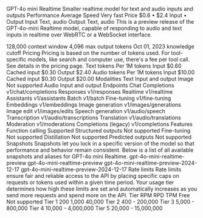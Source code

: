GPT-4o mini Realtime
Smaller realtime model for text and audio inputs and outputs
Performance
Average
Speed
Very fast
Price
$0.6 • $2.4
Input • Output
Input
Text, audio
Output
Text, audio
This is a preview release of the GPT-4o-mini Realtime model, capable of responding to audio and text inputs in realtime over WebRTC or a WebSocket interface.

128,000 context window
4,096 max output tokens
Oct 01, 2023 knowledge cutoff
Pricing
Pricing is based on the number of tokens used. For tool-specific models, like search and computer use, there's a fee per tool call. See details in the pricing page.
Text tokens
Per 1M tokens
Input
$0.60
Cached input
$0.30
Output
$2.40
Audio tokens
Per 1M tokens
Input
$10.00
Cached input
$0.30
Output
$20.00
Modalities
Text
Input and output
Image
Not supported
Audio
Input and output
Endpoints
Chat Completions
v1/chat/completions
Responses
v1/responses
Realtime
v1/realtime
Assistants
v1/assistants
Batch
v1/batch
Fine-tuning
v1/fine-tuning
Embeddings
v1/embeddings
Image generation
v1/images/generations
Image edit
v1/images/edits
Speech generation
v1/audio/speech
Transcription
v1/audio/transcriptions
Translation
v1/audio/translations
Moderation
v1/moderations
Completions (legacy)
v1/completions
Features
Function calling
Supported
Structured outputs
Not supported
Fine-tuning
Not supported
Distillation
Not supported
Predicted outputs
Not supported
Snapshots
Snapshots let you lock in a specific version of the model so that performance and behavior remain consistent. Below is a list of all available snapshots and aliases for GPT-4o mini Realtime.
gpt-4o-mini-realtime-preview
gpt-4o-mini-realtime-preview
gpt-4o-mini-realtime-preview-2024-12-17
gpt-4o-mini-realtime-preview-2024-12-17
Rate limits
Rate limits ensure fair and reliable access to the API by placing specific caps on requests or tokens used within a given time period. Your usage tier determines how high these limits are set and automatically increases as you send more requests and spend more on the API.
Tier	RPM	RPD	TPM
Free	Not supported
Tier 1	200	1,000	40,000
Tier 2	400	-	200,000
Tier 3	5,000	-	800,000
Tier 4	10,000	-	4,000,000
Tier 5	20,000	-	15,000,000
